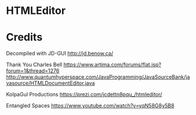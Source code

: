 # HTMLEditor 

Credits
=======

Decompiled with JD-GUI
http://jd.benow.ca/


Thank You Charles Bell
https://www.artima.com/forums/flat.jsp?forum=1&thread=1276
http://www.quantumhyperspace.com/JavaProgramming/JavaSourceBank/javasource/HTMLDocumentEditor.java


KolpaGul Productions
https://prezi.com/jcdettn8pqu_/htmleditor/

Entangled Spaces
https://www.youtube.com/watch?v=yqN58G8y5B8

